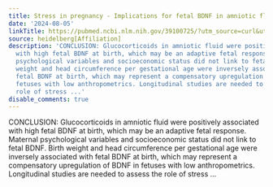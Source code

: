 ```yaml
---
title: Stress in pregnancy - Implications for fetal BDNF in amniotic fluid at birth
date: '2024-08-05'
linkTitle: https://pubmed.ncbi.nlm.nih.gov/39100725/?utm_source=curl&utm_medium=rss&utm_campaign=pubmed-2&utm_content=1FakS-2QOkCT8HsMOQP1bCRQ4YzyumYOmxmF0moLsQ3dFB1E9V&fc=20220326224207&ff=20240805181434&v=2.18.0.post9+e462414
source: heidelberg[Affiliation]
description: 'CONCLUSION: Glucocorticoids in amniotic fluid were positively associated
  with high fetal BDNF at birth, which may be an adaptive fetal response. Maternal
  psychological variables and socioeconomic status did not link to fetal BDNF. Birth
  weight and head circumference per gestational age were inversely associated with
  fetal BDNF at birth, which may represent a compensatory upregulation of BDNF in
  fetuses with low anthropometrics. Longitudinal studies are needed to assess the
  role of stress ...'
disable_comments: true
---
```

CONCLUSION: Glucocorticoids in amniotic fluid were positively associated with high fetal BDNF at birth, which may be an adaptive fetal response. Maternal psychological variables and socioeconomic status did not link to fetal BDNF. Birth weight and head circumference per gestational age were inversely associated with fetal BDNF at birth, which may represent a compensatory upregulation of BDNF in fetuses with low anthropometrics. Longitudinal studies are needed to assess the role of stress ...
